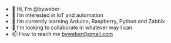 - 👋 Hi, I’m @byweber
- 👀 I’m interested in IoT and automation
- 🌱 I’m currently learning Arduino, Raspberry, Python and Zabbix
- 💞️ I'm looking to collaborate in whatever way I can
- 📫 How to reach me byweber@gmail.com

<!---
byweber/byweber is a ✨ special ✨ repository because its `README.md` (this file) appears on your GitHub profile.
You can click the Preview link to take a look at your changes.
--->
